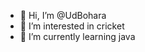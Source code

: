 - 👋 Hi, I’m @UdBohara
- 👀 I’m interested in cricket
- 🌱 I’m currently learning java
<!---
UdBohara/UdBohara is a ✨ special ✨ repository because its `README.md` (this file) appears on your GitHub profile.
You can click the Preview link to take a look at your changes.
--->
